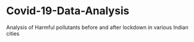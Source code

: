 # Covid-19-Data-Analysis
Analysis of Harmful pollutants before and after lockdown in various Indian cities
